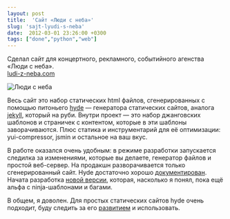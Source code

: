 ```yaml
---
layout: post
title:  'Сайт «Люди с неба»'
slug: 'sajt-lyudi-s-neba'
date:  2012-03-01 23:26:00 +0300
tags: ["done","python","web"]
---
```


Сделал сайт для концертного, рекламного, событийного агенства «Люди с неба».  
[ludi-z-neba.com](http://ludi-z-neba.com/)

![Люди с неба](http://dl.dropbox.com/u/567440/blogs/ludi-site.png)

Весь сайт это набор статических html файлов, сгенерированных с помощью питоньего [hyde](https://github.com/lakshmivyas/hyde) — генератора статических сайтов, аналога [jekyll](https://github.com/mojombo/jekyll), который на руби. Внутри проект — это набор джанговских шаблонов и страничек с контентом, которые в эти шаблоны заворачиваются. Плюс статика и инструментарий для её оптимизации: yui-compressor, jsmin и остальное на ваш вкус.

В работе оказался очень удобным: в режиме разработки запускается следилка за изменениями, которые вы делаете, генератор файлов и простой веб-сервер. На продакшн разворачивается только сгенерированный сайт. Hyde достаточно хорошо [документирован](https://github.com/lakshmivyas/hyde/wiki). Начата разработка [новой версии](http://hyde.github.com/), которая, насколько я понял, пока ещё альфа с ninja-шаблонами и багами.

В общем, я доволен. Для простых статических сайтов hyde очень подходит, буду следить за его [развитием](https://github.com/hyde/hyde) и использовать.

